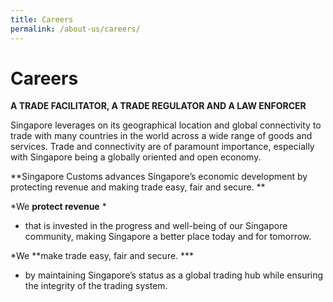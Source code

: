 ```yaml
---
title: Careers
permalink: /about-us/careers/
---
```

# Careers

**A TRADE FACILITATOR, A TRADE REGULATOR AND A LAW ENFORCER**

Singapore leverages on its geographical location and global connectivity to trade with many countries in the world across a wide range of goods and services. Trade and connectivity are of paramount importance, especially with Singapore being a globally oriented and open economy. 

**Singapore Customs advances Singapore’s economic development by protecting revenue and making trade easy, fair and secure. ** 

*We **protect revenue** *
-	that is invested in the progress and well-being of our Singapore community, making Singapore a better place today and for tomorrow.

*We **make trade easy, fair and secure. ***
-	by maintaining Singapore’s status as a global trading hub while ensuring the integrity of the trading system. 



